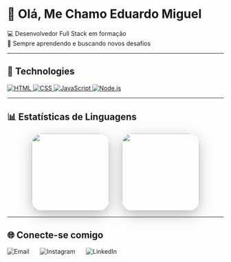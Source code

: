 # 👋 Olá, Me Chamo Eduardo Miguel  

💻 Desenvolvedor Full Stack em formação  
🎯 Sempre aprendendo e buscando novos desafios  

---

## 🚀 Technologies

<!-- HTML -->
<a href="https://developer.mozilla.org/pt-BR/docs/Web/HTML" target="_blank">
  <img src="https://img.shields.io/badge/HTML-FFFFFF?style=for-the-badge&logo=html5&logoColor=000000" alt="HTML"/>
</a>

<!-- CSS -->
<a href="https://developer.mozilla.org/pt-BR/docs/Web/CSS" target="_blank">
  <img src="https://img.shields.io/badge/CSS-FFFFFF?style=for-the-badge&logo=css&logoColor=000000" alt="CSS"/>
</a>

<!-- JavaScript -->
<a href="https://developer.mozilla.org/pt-BR/docs/Web/JavaScript" target="_blank">
  <img src="https://img.shields.io/badge/JavaScript-FFFFFF?style=for-the-badge&logo=javascript&logoColor=000000" alt="JavaScript"/>
</a>

<!-- Node.js -->
<a href="https://nodejs.org/" target="_blank">
  <img src="https://img.shields.io/badge/Node.js-FFFFFF?style=for-the-badge&logo=node.js&logoColor=000000" alt="Node.js"/>
</a>

---

## 📊 Estatísticas de Linguagens

<p align="center" style="display: flex; justify-content: center; gap: 30px; flex-wrap: wrap; align-items: center;">
  
  <!-- GitHub Stats geral -->
  <img height="180em" src="https://github-readme-stats.vercel.app/api?username=TWLMORFEU&show_icons=true&count_private=true&include_all_commits=true&title_color=FFFFFF&icon_color=FFFFFF&text_color=FFFFFF&bg_color=000000" style="border-radius: 25px; box-shadow: 0 10px 30px rgba(0,0,0,0.25); transition: transform 0.3s;" onmouseover="this.style.transform='scale(1.08)'" onmouseout="this.style.transform='scale(1)'"/>

  <!-- Gráfico de linguagens em donut -->
  <img height="180em" src="https://github-readme-stats.vercel.app/api/top-langs/?username=TWLMORFEU&layout=donut&langs_count=8&title_color=FFFFFF&text_color=FFFFFF&bg_color=000000&hide_border=false&icon_color=FFFFFF" style="border-radius: 25px; box-shadow: 0 10px 30px rgba(0,0,0,0.25); transition: transform 0.3s;" onmouseover="this.style.transform='scale(1.08)'" onmouseout="this.style.transform='scale(1)'"/>

</p>

---

## 🌐 Conecte-se comigo  

<p align="left" style="display: flex; gap: 25px; flex-wrap: wrap; justify-content: flex-start;">

  <!-- Email -->
  <a href="mailto:eduardomiguel.34521@gmail.com" target="_blank" style="text-decoration: none;">
    <img src="https://img.shields.io/badge/Email-FFFFFF?style=for-the-badge&logo=gmail&logoColor=000000&height=35" alt="Email"/>
  </a>

  <!-- Instagram -->
  <a href="https://www.instagram.com/edu.st_?igsh=MWw4cmN1bXNmZHI5Ng%3D%3D&utm_source=qr" target="_blank" style="text-decoration: none;">
    <img src="https://img.shields.io/badge/Instagram-FFFFFF?style=for-the-badge&logo=instagram&logoColor=000000&height=35" alt="Instagram"/>
  </a>

  <!-- LinkedIn -->
  <a href="https://www.linkedin.com/in/eduardo-badar%C3%B3-996421347?utm_source=share&utm_campaign=share_via&utm_content=profile&utm_medium=ios_app" target="_blank" style="text-decoration: none;">
        <img src="https://img.shields.io/badge/LinkedIn-FFFFFF?style=for-the-badge&logo=linkedin&logoColor=000000&height=35" alt="LinkedIn"/>
  </a>

</p>
